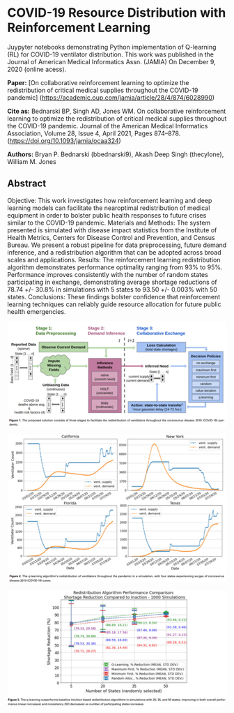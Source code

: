 # COVID-19 Resource Distribution with Reinforcement Learning

Juypyter notebooks demonstrating Python implementation of Q-learning (RL) for COVID-19 ventilator distribution. This work was published in the Journal of American Medical Informatics Assn. (JAMIA) On December 9, 2020 (online acess).

**Paper:** [On collaborative reinforcement learning to optimize the redistribution of critical medical supplies throughout the COVID-19 pandemic]
(https://academic.oup.com/jamia/article/28/4/874/6028990)

**Cite as:** Bednarski BP, Singh AD, Jones WM. On collaborative reinforcement learning to optimize the redistribution of critical medical supplies throughout the COVID-19 pandemic. Journal of the American Medical Informatics Association, Volume 28, Issue 4, April 2021, Pages 874–878. (https://doi.org/10.1093/jamia/ocaa324)

**Authors:** Bryan P. Bednarski (bbednarski9), Akash Deep Singh (thecylone), William M. Jones

## Abstract

Objective: This work investigates how reinforcement learning and deep learning models can facilitate the nearoptimal redistribution of medical equipment in order to bolster public health responses to future crises similar
to the COVID-19 pandemic.
Materials and Methods: The system presented is simulated with disease impact statistics from the Institute of
Health Metrics, Centers for Disease Control and Prevention, and Census Bureau. We present a robust pipeline
for data preprocessing, future demand inference, and a redistribution algorithm that can be adopted across
broad scales and applications.
Results: The reinforcement learning redistribution algorithm demonstrates performance optimality ranging
from 93% to 95%. Performance improves consistently with the number of random states participating in exchange, demonstrating average shortage reductions of 78.74 +/- 30.8% in simulations with 5 states to 93.50 +/-
0.003% with 50 states.
Conclusions: These findings bolster confidence that reinforcement learning techniques can reliably guide resource allocation for future public health emergencies.

![System Block Diagram](https://github.com/bbednarski9/covid_resource_RL/blob/main/figures/system_block.png?raw=true)

![Distribution Example](https://github.com/bbednarski9/covid_resource_RL/blob/main/figures/distribution.png?raw=true)

![Optimallity](https://github.com/bbednarski9/covid_resource_RL/blob/main/figures/optimallity.png?raw=true)

